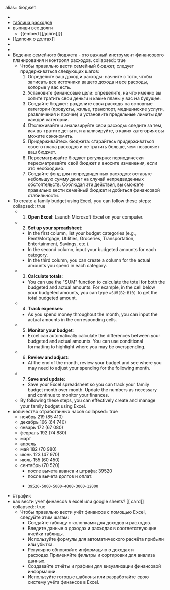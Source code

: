alias:: бюджет

-
- [таблица расходов](https://docs.google.com/spreadsheets/d/182TvvZ_2P1kD0U_VQLYLvsFlYiTnjt3M35Jla1wySsg/edit?usp=sharing)
- выпиши все долги
	- {{embed [[долги]]}}
- [[дипсик о долгах]]
-
-
- Ведение семейного бюджета - это важный инструмент финансового планирования и контроля расходов.
  collapsed:: true
	- Чтобы правильно вести семейный бюджет, следует придерживаться следующих шагов:
	  1. Определите ваш доход и расходы: начните с того, чтобы записать все источники вашего дохода и все расходы, которые у вас есть.
	  2. Установите финансовые цели: определите, на что именно вы хотите тратить свои деньги и какие планы у вас на будущее.
	  3. Создайте бюджет: разделите свои расходы на основные категории (продукты, жилье, транспорт, медицинские услуги, развлечения и прочее) и установите предельные лимиты для каждой категории.
	  4. Отслеживайте и анализируйте свои расходы: следите за тем, как вы тратите деньги, и анализируйте, в каких категориях вы можите сэкономить.
	  5. Придерживайтесь бюджета: старайтесь придерживаться своего плана расходов и не тратить больше, чем позволяет ваш бюджет.
	  6. Пересматривайте бюджет регулярно: периодически пересматривайте свой бюджет и вносите изменения, если это необходимо.
	  7. Создайте фонд для непредвиденных расходов: оставьте небольшую сумму денег на случай непредвиденных обстоятельств.
	  Соблюдая эти действия, вы сможете правильно вести семейный бюджет и добиться финансовой стабильности.
- To create a family budget using Excel, you can follow these steps:
  collapsed:: true
	- 1. **Open Excel**: Launch Microsoft Excel on your computer.
	- 2. **Set up your spreadsheet**:
		- In the first column, list your budget categories (e.g., Rent/Mortgage, Utilities, Groceries, Transportation, Entertainment, Savings, etc.).
		- In the second column, input your budgeted amounts for each category.
		- In the third column, you can create a column for the actual amounts you spend in each category.
	- 3. **Calculate totals**:
		- You can use the "SUM" function to calculate the total for both the budgeted and actual amounts. For example, in the cell below your budgeted amounts, you can type `=SUM(B2:B10)` to get the total budgeted amount.
	- 4. **Track expenses**:
		- As you spend money throughout the month, you can input the actual amounts in the corresponding cells.
	- 5. **Monitor your budget**:
		- Excel can automatically calculate the differences between your budgeted and actual amounts. You can use conditional formatting to highlight where you may be overspending.
	- 6. **Review and adjust**:
		- At the end of the month, review your budget and see where you may need to adjust your spending for the following month.
	- 7. **Save and update**:
		- Save your Excel spreadsheet so you can track your family budget month over month. Update the numbers as necessary and continue to monitor your finances.
	- By following these steps, you can effectively create and manage your family budget using Excel.
- количество отработанных часов
  collapsed:: true
	- ноябрь 219 (85 410)
	- декабрь 166 (64 740)
	- январь 172 (67 080)
	- февраль 192 (74 880)
	- март
	- апрель
	- май 182 (70 980)
	- июнь 123 (47 970)
	- июль 155 (60 450)
	- сентябрь (70 520)
		- после вычета аванса и штрафа: 39520
		- после вычета долгов и оплат:
		- ```calc
		  39520-5000-5000-4000-3000-12000
		  ```
- #график
- как вести учет финансов в excel или google sheets? [[ card]]
  collapsed:: true
	- Чтобы правильно вести учёт финансов с помощью Excel, следуйте этим шагам:
		- Создайте таблицу с колонками для доходов и расходов.
		- Введите данные о доходах и расходах в соответствующие ячейки таблицы.
		- Используйте формулы для автоматического расчёта прибыли или убытка.
		- Регулярно обновляйте информацию о доходах и расходах.Применяйте фильтры и сортировки для анализа данных.
		- Создавайте отчёты и графики для визуализации финансовой информации.
		- Используйте готовые шаблоны или разработайте свою систему учёта финансов в Excel.